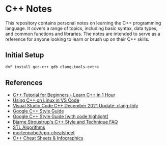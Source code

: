 # C++ Notes

This repository contains personal notes on learning the C++ programming language. It covers a range of topics, including basic syntax, data types, and common functions and libraries. The notes are intended to serve as a reference for anyone looking to learn or brush up on their C++ skills.

## Initial Setup

```bash
dnf install gcc-c++ gdb clang-tools-extra
```

## References

- [C++ Tutorial for Beginners - Learn C++ in 1 Hour](https://www.youtube.com/watch?v=ZzaPdXTrSb8)
- [Using C++ on Linux in VS Code](https://code.visualstudio.com/docs/cpp/config-linux)
- [Visual Studio Code C++ December 2021 Update: clang-tidy](https://devblogs.microsoft.com/cppblog/visual-studio-code-c-december-2021-update-clang-tidy/)
- [Google C++ Style Guide](https://google.github.io/styleguide/cppguide.html)
- [Google C++ Style Guide [with code highlight]](./google-style-guide.html)
- [Bjarne Stroustrup's C++ Style and Technique FAQ](https://www.stroustrup.com/bs_faq2.html)
- [STL Algorithms](https://www.cs.helsinki.fi/u/tpkarkka/alglib/k06/lectures/algorithms.html)
- [mortennobel/cpp-cheatsheet](https://github.com/mortennobel/cpp-cheatsheet)
- [C++ Cheat Sheets & Infographics](https://hackingcpp.com/cpp/cheat_sheets.html)
